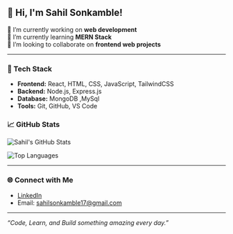 ## 👋 Hi, I'm Sahil Sonkamble!

🔭 I’m currently working on **web development**  
🌱 I’m currently learning **MERN Stack**  
👯 I’m looking to collaborate on **frontend web projects**  

---

### 🚀 Tech Stack

- **Frontend:** React, HTML, CSS, JavaScript, TailwindCSS
- **Backend:** Node.js, Express.js 
- **Database:** MongoDB ,MySql
- **Tools:** Git, GitHub, VS Code



### 📈 GitHub Stats

![Sahil's GitHub Stats](https://github-readme-stats.vercel.app/api?username=sahilsonkamble&show_icons=true&theme=tokyonight)

![Top Languages](https://github-readme-stats.vercel.app/api/top-langs/?username=sahilsonkamble&layout=compact&theme=tokyonight)

---

### 🌐 Connect with Me

- [LinkedIn](www.linkedin.com/in/sonkamblesahil)
- Email: sahilsonkamble17@gmail.com

---

_“Code, Learn, and Build something amazing every day.”_
